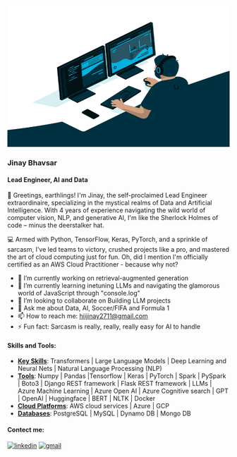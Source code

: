   <img align="c" alt="GIF" src="https://github.com/Dr-Jinay/Dr-Jinay/blob/main/code.gif?raw=true" width="1000" height="320" />



### Jinay Bhavsar

#### Lead Engineer, AI and Data

👋 Greetings, earthlings! I'm Jinay, the self-proclaimed Lead Engineer extraordinaire, specializing in the mystical realms of Data and Artificial Intelligence. With 4 years of experience navigating the wild world of computer vision, NLP, and generative AI, I'm like the Sherlock Holmes of code – minus the deerstalker hat.

💻 Armed with Python, TensorFlow, Keras, PyTorch, and a sprinkle of sarcasm, I've led teams to victory, crushed projects like a pro, and mastered the art of cloud computing just for fun. Oh, did I mention I'm officially certified as an AWS Cloud Practitioner - because why not?

- 🔭 I’m currently working on retrieval-augmented generation
- 🌱 I’m currently learning inetuning LLMs and navigating the glamorous world of JavaScript through "console.log"
- 👯 I’m looking to collaborate on Building LLM projects
- 💬 Ask me about Data, AI, Soccer/FIFA and Formula 1
- 📫 How to reach me: hiijinay2711@gmail.com
- ⚡ Fun fact: Sarcasm is really, really, really easy for AI to handle


#### Skills and Tools:
- <b><u>Key Skills</b></u>: Transformers | Large Language Models | Deep Learning and Neural Nets | Natural Language Processing (NLP)
- <b><u>Tools</b></u>: Numpy | Pandas |Tensorflow | Keras | PyTorch | Spark | PySpark | Boto3 | Django REST framework | Flask REST framework | LLMs | Azure Machine Learning | Azure Open AI | Azure Cognitive search | GPT | OpenAI | Huggingface | BERT | NLTK | Docker
- <b><u>Cloud Platforms</b></u>: AWS cloud services | Azure | GCP
- <b><u>Databases</b></u>: PostgreSQL | MySQL | Dynamo DB | Mongo DB 

#### Contect me:
[<img src='https://upload.wikimedia.org/wikipedia/commons/8/81/LinkedIn_icon.svg' alt='linkedin' height='40'>](https://www.linkedin.com/in/https://www.linkedin.com/in/jinay-bhavsar//)  [<img src='https://upload.wikimedia.org/wikipedia/commons/7/7e/Gmail_icon_%282020%29.svg' alt='gmail' height='40'>](hijinay2711@gmail.com)
